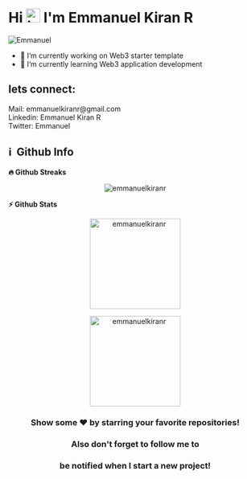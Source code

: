<h1 align="left">Hi <img src="https://user-images.githubusercontent.com/35889385/153716705-36d14191-5f42-460a-b063-241d0e837c17.gif" width="28px" alt="hi"/> I'm Emmanuel Kiran R</h1>

<p align="left"> <img src="https://komarev.com/ghpvc/?username=emmanuelkiranr" alt="Emmanuel" /> </p>


- 🔭 I’m currently working on Web3 starter template
- 🌱 I’m currently learning Web3 application development
  
<p>
<h2>lets connect:</h2>
Mail: <a herf = "emmanuelkiranr@gmail.com">emmanuelkiranr@gmail.com</a>
<br>
Linkedin: <a herf = "https://www.linkedin.com/in/emmanuelkiranr">Emmanuel Kiran R</a>
<br>
Twitter: <a herf = "https://www.twitter.com/emmanuelkiranr">Emmanuel</a>
</p>
</p>

<h2>ℹ️ &nbsp;Github Info</h2>

<summary><b>🔥 Github Streaks</b></summary>
<p align="center">
  <p align="center"><img src="https://github-readme-streak-stats.herokuapp.com/?user=emmanuelkiranr&theme=black-ice&hide_border=true&stroke=0000&background=0D1117&ring=e05397&fire=e05397&currStreakLabel=e05397" alt="emmanuelkiranr" />
</p>
	
  <summary><b>⚡ Github Stats</b></summary>
<p align="center">
  <img height="180em" src="https://github-readme-stats.vercel.app/api?username=emmanuelkiranr&hide_border=true&count_private=true&show_icons=true&theme=radical" alt="emmanuelkiranr" align = "center"/>
</p>
<p align="center">
  <img height="180em" src="https://github-readme-stats.vercel.app/api/top-langs?username=emmanuelkiranr&show_icons=true&locale=en&layout=compact&hide_border=true&theme=radical" alt="emmanuelkiranr" align = "center"/>
</p>

  
  <!-- <summary><b>📊 Github Contribution Graph</b></summary>
<p align="center">
  <img height="300em" alt="emmanuelkiranr" src="https://activity-graph.herokuapp.com/graph?username=emmanuelkiranr&bg_color=0D1117&color=e05397&line=e05397&point=FFFFFF&hide_border=true&" />
</p> -->

<div align="center">

### Show some ❤️ by starring your favorite repositories!
### Also don't forget to follow me to 
### be notified when I start a new project!

</div>

